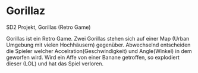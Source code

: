 # Gorillaz
SD2 Projekt, Gorillas (Retro Game)

Gorillas ist ein Retro Game.
Zwei Gorillas stehen sich auf einer Map (Urban Umgebung mit vielen Hochhäusern) gegenüber.
Abwechselnd entscheiden die Spieler welcher Accelration(Geschwindigkeit) und Angle(Winkel) in dem geworfen wird.
Wird ein Affe von einer Banane getroffen, so explodiert dieser (LOL) und hat das Spiel verloren.
